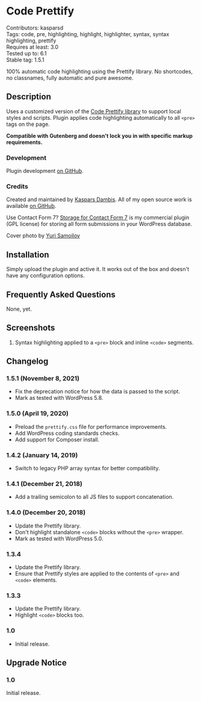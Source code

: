 # Code Prettify

Contributors: kasparsd   
Tags: code, pre, highlighting, highlight, highlighter, syntax, syntax highlighting, prettify   
Requires at least: 3.0   
Tested up to: 6.1   
Stable tag: 1.5.1   

100% automatic code highlighting using the Prettify library. No shortcodes, no classnames, fully automatic and pure awesome.


## Description

Uses a customized version of the [Code Prettify library](https://github.com/kasparsd/code-prettify-lib/pull/1) to support local styles and scripts. Plugin applies code highlighting automatically to all `<pre>` tags on the page.

**Compatible with Gutenberg and doesn't lock you in with specific markup requirements.**

### Development

Plugin development [on GitHub](https://github.com/kasparsd/code-prettify).

### Credits

Created and maintained by [Kaspars Dambis](https://kaspars.net). All of my open source work is available [on GitHub](https://github.com/kasparsd).

Use Contact Form 7? [Storage for Contact Form 7](http://preseto.com/go/cf7-storage) is my commercial plugin (GPL license) for storing all form submissions in your WordPress database.

Cover photo by [Yuri Samoilov](https://www.flickr.com/photos/110751683@N02/13334080323/)


## Installation

Simply upload the plugin and active it. It works out of the box and doesn't have any configuration options.


## Frequently Asked Questions

None, yet.


## Screenshots

1. Syntax highlighting applied to a `<pre>` block and inline `<code>` segments.


## Changelog

### 1.5.1 (November 8, 2021)

- Fix the deprecation notice for how the data is passed to the script.
- Mark as tested with WordPress 5.8.

### 1.5.0 (April 19, 2020)

- Preload the `prettify.css` file for performance improvements.
- Add WordPress coding standards checks.
- Add support for Composer install.

### 1.4.2 (January 14, 2019)

- Switch to legacy PHP array syntax for better compatibility.

### 1.4.1 (December 21, 2018)

- Add a trailing semicolon to all JS files to support concatenation.

### 1.4.0 (December 20, 2018)

- Update the Prettify library.
- Don't highlight standalone `<code>` blocks without the `<pre>` wrapper.
- Mark as tested with WordPress 5.0.

### 1.3.4

- Update the Prettify library.
- Ensure that Prettify styles are applied to the contents of `<pre>` and `<code>` elements.

### 1.3.3

- Update the Prettify library.
- Highlight `<code>` blocks too.

### 1.0

- Initial release.


## Upgrade Notice

### 1.0

Initial release.

